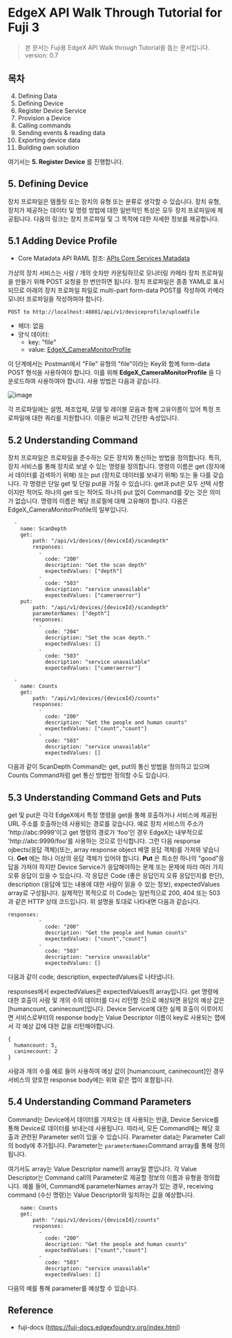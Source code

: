 EdgeX API Walk Through Tutorial for Fuji 3
==

> 본 문서는 Fuji용 EdgeX API Walk through Tutorial을 돕는 문서입니다.   
> version: 0.7

목차
--

4. Defining Data
5. Defining Device 
6. Register Device Service
7. Provision a Device
8. Calling commands
9. Sending events & reading data
10. Exporting device data
11. Building own solution

여기서는 __5. Register Device__ 를 진행합니다. 

## 5. Defining Device 

장치 프로파일은 템플릿 또는 장치의 유형 또는 분류로 생각할 수 있습니다. 장치 유형, 장치가 제공하는 데이터 및 명령 방법에 대한 일반적인 특성은 모두 장치 프로파일에 제공됩니다. 다음의 링크는 장치 프로파일 및 그 목적에 대한 자세한 정보를 제공합니다.

5.1 Adding Device Profile
--

* Core Matadata API RAML 참조: [APIs Core Services Matadata](https://github.com/edgexfoundry/edgex-go/blob/master/api/raml/core-metadata.raml) 

가상의 장치 서비스는 사람 / 개의 숫자만 카운팅하므로 모니터링 카메라 장치 프로파일을 만들기 위해 POST 요청을 한 번만하면 됩니다. 장치 프로파일은 종종 YAML로 표시되므로 아래의 장치 프로파일 파일로 multi-part form-data POST를 작성하여 카메라 모니터 프로파일을 작성하여야 합니다. 

```
POST to http://localhost:48081/api/v1/deviceprofile/uploadfile
```
- 헤더: 없음
- 양식 데이터:  
    - key: "file"
    - value: [EdgeX_CameraMonitorProfile](https://fuji-docs.edgexfoundry.org/_downloads/EdgeX_CameraMonitorProfile.yml) 

이 단계에서는 Postman에서 "File" 유형의 "file"이라는 Key와 함께 form-data POST 형식을 사용하여야 합니다. 이를 위해 __EdgeX_CameraMonitorProfile__ 을 다운로드하여 사용하여야 합니다. 사용 방법은 다음과 같습니다. 

![image](https://fuji-docs.edgexfoundry.org/_images/EdgeX_WalkthroughPostmanFile.png)

각 프로파일에는 설명, 제조업체, 모델 및 레이블 모음과 함께 고유이름이 있어 특정 프로파일에 대한 쿼리를 지원합니다. 이들은 비교적 간단한 속성입니다. 

5.2  Understanding Command
-- 

장치 프로파일은 프로파일을 준수하는 모든 장치와 통신하는 방법을 정의합니다. 특히, 장치 서비스를 통해 장치로 보낼 수 있는 명령을 정의합니다. 명령의 이름은 get (장치에서 데이터를 검색하기 위해) 또는 put (장치로 데이터를 보내기 위해) 또는 둘 다를 갖습니다. 각 명령은 단일 get 및 단일 put을 가질 수 있습니다. get과 put은 모두 선택 사항이지만 적어도 하나의 get 또는 적어도 하나의 put 없이 Command를 갖는 것은 의미가 없습니다. 명령의 이름은 해당 프로필에 대해 고유해야 합니다. 다음은 EdgeX_CameraMonitorProfile의 일부입니다. 

```
  - 
    name: ScanDepth
    get:
        path: "/api/v1/devices/{deviceId}/scandepth"
        responses:
          -
            code: "200"
            description: "Get the scan depth"
            expectedValues: ["depth"]
          -
            code: "503"
            description: "service unavailable"
            expectedValues: ["cameraerror"]    
    put:
        path: "/api/v1/devices/{deviceId}/scandepth"
        parameterNames: ["depth"]
        responses:
          - 
            code: "204"
            description: "Set the scan depth."
            expectedValues: []
          -
            code: "503"
            description: "service unavailable"
            expectedValues: ["cameraerror"]

  - 
    name: Counts
    get:
        path: "/api/v1/devices/{deviceId}/counts"
        responses:
          -
            code: "200"
            description: "Get the people and human counts"
            expectedValues: ["count","count"]
          -
            code: "503"
            description: "service unavailable"
            expectedValues: []
```

다음과 같이 ScanDepth Command는 get, put의 통신 방법을 정의하고 있으며 Counts Command처럼 get 통신 방법만 정의할 수도 있습니다. 

5.3 Understanding Command Gets and Puts
--

get 및 put은 각각 EdgeX에서 특정 명령을 get을 통해 호출하거나 서비스에 제공된 URL 주소를 호출하는데 사용되는 경로를 갖습니다. 예로 장치 서비스의 주소가 'http://abc:9999'이고 get 명령의 경로가 'foo'인 경우 EdgeX는 내부적으로 'http://abc:9999/foo'를 사용하는 것으로 인식합니다. 그런 다음 response ojbects(응답 객체)(또는, array response object 배열 응답 객체)를 가져와 넣습니다. __Get__ 에는 하나 이상의 응답 객체가 있어야 합니다. __Put__ 은 최소한 하나의 "good"응답을 가져야 하지만 Device Service가 응답해야하는 문제 또는 문제에 따라 여러 가지 오류 응답이 있을 수 있습니다. 각 응답은 Code (좋은 응답인지 오류 응답인지를 판단), description (응답에 있는 내용에 대한 사람이 읽을 수 있는 정보), expectedValues array로 구성됩니다. 실제적인 목적으로 이 Code는 일반적으로 200, 404 또는 503과 같은 HTTP 상태 코드입니다. 위 설명을 토대로 나타내면 다음과 같습니다.

```
responses:
          -
            code: "200"
            description: "Get the people and human counts"
            expectedValues: ["count","count"]
          -
            code: "503"
            description: "service unavailable"
            expectedValues: []
```

다음과 같이 code, description, expectedValues로 나타냅니다. 

responses에서 expectedValues은 expectedValues의 array입니다. get 명령에 대한 호출이 사람 및 개의 수의 데이터를 다시 리턴할 것으로 예상되면 응답의 예상 값은 [humancount, caninecount]입니다. Device Service에 대한 실제 호출이 이루어지면 서비스로부터의 response body는 Value Descriptor 이름이 key로 사용되는 맵에서 각 예상 값에 대한 값을 리턴해야합니다. 

```
{
  humancount: 5,
  caninecount: 2
}
```

사람과 개의 수를 예로 들어 사용하여 예상 값이 [humancount, caninecount]인 경우 서비스의 양호한 response body에는 위와 같은 맵이 포함됩니다. 

5.4 Understanding Command Parameters
--

Command는 Device에서 데이터를 가져오는 데 사용되는 만큼, Device Service를 통해 Device로 데이터를 보내는데 사용됩니다. 따라서, 모든 Command에는 해당 호출과 관련된 Parameter set이 있을 수 있습니다. Parameter data는 Parameter Call의 body에 추가됩니다. Parameter는 `parameterNames`Command array를 통해 정의됩니다. 

여기서도 array는 Value Descriptor name의 array일 뿐입니다. 각 Value Descriptor는 Command call의 Parameter로 제공할 정보의 이름과 유형을 정의합니다. 예를 들어, Command에 parameterNames array가 있는 경우, receiving command (수신 명령)는 Value Descriptor와 일치하는 값을 예상합니다. 

```
    name: Counts
    get:
        path: "/api/v1/devices/{deviceId}/counts"
        responses:
          -
            code: "200"
            description: "Get the people and human counts"
            expectedValues: ["count","count"]
          -
            code: "503"
            description: "service unavailable"
            expectedValues: []
```

다음의 예를 통해 parameter를 예상할 수 있습니다. 

Reference
--

- fuji-docs (https://fuji-docs.edgexfoundry.org/index.html)